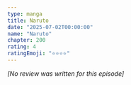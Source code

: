 ```yaml
---
type: manga
title: Naruto
date: "2025-07-02T00:00:00"
name: "Naruto"
chapter: 200
rating: 4
ratingEmoji: "⭐️⭐️⭐️⭐️"
---
```


_[No review was written for this episode]_